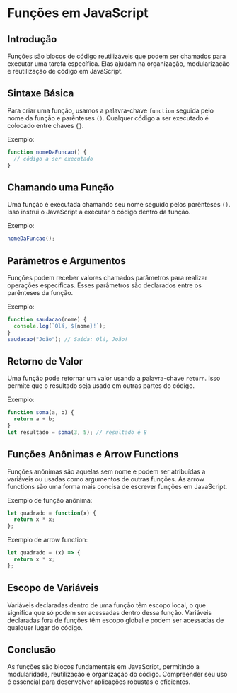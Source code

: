 # Funções em JavaScript

## Introdução

Funções são blocos de código reutilizáveis que podem ser chamados para executar uma tarefa específica. Elas ajudam na organização, modularização e reutilização de código em JavaScript.

## Sintaxe Básica

Para criar uma função, usamos a palavra-chave `function` seguida pelo nome da função e parênteses `()`. Qualquer código a ser executado é colocado entre chaves `{}`.

Exemplo:

```javascript
function nomeDaFuncao() {
  // código a ser executado
}
```

## Chamando uma Função

Uma função é executada chamando seu nome seguido pelos parênteses `()`. Isso instrui o JavaScript a executar o código dentro da função.

Exemplo:

```javascript
nomeDaFuncao();
```

## Parâmetros e Argumentos

Funções podem receber valores chamados parâmetros para realizar operações específicas. Esses parâmetros são declarados entre os parênteses da função.

Exemplo:

```javascript
function saudacao(nome) {
  console.log(`Olá, ${nome}!`);
}
saudacao("João"); // Saída: Olá, João!
```

## Retorno de Valor

Uma função pode retornar um valor usando a palavra-chave `return`. Isso permite que o resultado seja usado em outras partes do código.

Exemplo:

```javascript
function soma(a, b) {
  return a + b;
}
let resultado = soma(3, 5); // resultado é 8
```

## Funções Anônimas e Arrow Functions

Funções anônimas são aquelas sem nome e podem ser atribuídas a variáveis ou usadas como argumentos de outras funções. As arrow functions são uma forma mais concisa de escrever funções em JavaScript.

Exemplo de função anônima:

```javascript
let quadrado = function(x) {
  return x * x;
};
```

Exemplo de arrow function:

```javascript
let quadrado = (x) => {
  return x * x;
};
```

## Escopo de Variáveis

Variáveis declaradas dentro de uma função têm escopo local, o que significa que só podem ser acessadas dentro dessa função. Variáveis declaradas fora de funções têm escopo global e podem ser acessadas de qualquer lugar do código.

## Conclusão

As funções são blocos fundamentais em JavaScript, permitindo a modularidade, reutilização e organização do código. Compreender seu uso é essencial para desenvolver aplicações robustas e eficientes.
